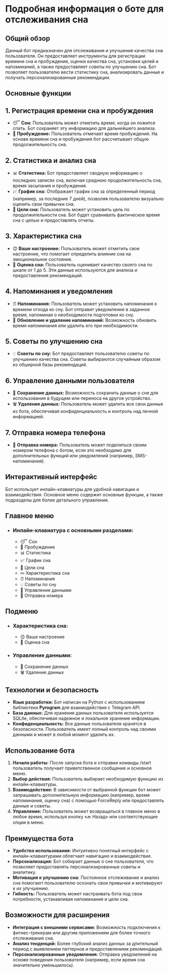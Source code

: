 # Подробная информация о боте для отслеживания сна
## Общий обзор
Данный бот предназначен для отслеживания и улучшения качества сна пользователя. Он предоставляет инструменты для регистрации времени сна и пробуждения, оценки качества сна, установки целей и напоминаний, а также предоставляет советы по улучшению сна. Бот позволяет пользователю вести статистику сна, анализировать данные и получать персонализированные рекомендации.

## Основные функции
## 1. Регистрация времени сна и пробуждения  
- 😴 **Сон:** Пользователь может отметить время, когда он ложится спать. Бот сохраняет эту информацию для дальнейшего анализа.  
- 🌅 **Пробуждение:** Пользователь отмечает время пробуждения. На основе времени сна и пробуждения бот рассчитывает общую продолжительность сна.  
## 2. Статистика и анализ сна  
- 📊 **Статистика:** Бот предоставляет сводную информацию о последних записях сна, включая среднюю продолжительность сна, время засыпания и пробуждения.  
- 📈 **График сна:** Отображает график сна за определенный период (например, за последние 7 дней), позволяя пользователю визуально оценить свои привычки сна.  
- 🎯 **Цели сна:** Пользователь может установить цель по продолжительности сна. Бот будет сравнивать фактическое время сна с целью и предоставлять отчеты.
## 3. Характеристика сна
- 😊 **Ваше настроение:** Пользователь может отметить свое настроение, что помогает определить влияние сна на эмоциональное состояние.
- 🛌 **Оценка сна:** Пользователь оценивает качество своего сна по шкале от 1 до 5. Эти данные используются для анализа и предоставления рекомендаций.
## 4. Напоминания и уведомления
- ⏰ **Напоминания:** Пользователь может установить напоминания о времени отхода ко сну. Бот отправит уведомление в заданное время, напоминая о необходимости подготовки ко сну.
- 🔄 **Обновление и удаление напоминаний:** Возможность обновить время напоминания или удалить его при необходимости.
## 5. Советы по улучшению сна
- 💡 **Советы по сну:** Бот предоставляет пользователю советы по улучшению качества сна. Советы выбираются случайным образом из обширной базы рекомендаций.
## 6. Управление данными пользователя
- 💾 **Сохранение данных:** Возможность сохранить данные о сне для использования в будущем или переноса на другое устройство.
- 🗑 **Удаление данных:** Пользователь может удалить все свои данные из бота, обеспечивая конфиденциальность и контроль над личной информацией.
## 7. Отправка номера телефона
- 📱 **Отправка номера:** Пользователь может поделиться своим номером телефона с ботом, если это необходимо для дополнительных функций или уведомлений (например, SMS-напоминания).
## Интерактивный интерфейс
Бот использует инлайн-клавиатуры для удобной навигации и взаимодействия. Основное меню содержит основные функции, а также подразделы для более детального управления.

## Главное меню
- ### Инлайн-клавиатура с основными разделами:
  - 😴 Сон
  - 🌅 Пробуждение
  - 📊 Статистика
  - 📈 График сна
  - 🎯 Цели сна
  - 💤 Характеристика сна
  - ⏰ Напоминания
  - 💡 Советы по сну
  - 👤 Управление данными
  - 📱 Отправка номера
## Подменю
- ### Характеристика сна:
  - 😊 Ваше настроение
  - 🛌 Оценка сна
- ### Управление данными:
  - 💾 Сохранение данных
  - 🗑 Удаление данных
## Технологии и безопасность
- **Язык разработки:** Бот написан на Python с использованием библиотеки **Pyrogram** для взаимодействия с Telegram API.  
- **База данных:** Для хранения данных пользователя используется SQLite, обеспечивая надежное и локальное хранение информации.  
- **Конфиденциальность:** Все данные пользователя хранятся в безопасности. Пользователь имеет полный контроль над своими данными и может в любой момент удалить их.  
## Использование бота
1. **Начало работы:** После запуска бота и отправки команды /start пользователь получает приветственное сообщение и основное меню.  
2. **Выбор действия:** Пользователь выбирает необходимую функцию из инлайн-клавиатуры.  
3. **Взаимодействие:** В зависимости от выбранной функции бот может запрашивать дополнительную информацию (например, время напоминания, оценку сна) с помощью ForceReply или предоставлять данные и советы.  
4. **Управление:** Пользователь может возвращаться в главное меню в любое время, используя кнопку «🔙 Назад» или соответствующие опции в меню.  
## Преимущества бота
- **Удобство использования:** Интуитивно понятный интерфейс с инлайн-клавиатурами облегчает навигацию и взаимодействие.  
- **Персонализация:** Бот собирает данные о сне пользователя, что позволяет предоставлять персонализированные советы и аналитику.  
- **Мотивация к улучшению сна:** Постоянное отслеживание и анализ сна помогают пользователю осознать свои привычки и мотивируют к их улучшению.  
- **Гибкость:** Пользователь может настраивать бота под свои потребности, устанавливая напоминания и цели сна.  
## Возможности для расширения
- **Интеграция с внешними сервисами:** Возможность подключения к фитнес-трекерам или другим приложениям для более точного отслеживания сна.  
- **Анализ тенденций:** Более глубокий анализ данных за длительный период с выявлением паттернов и предоставлением рекомендаций.  
- **Персонализированные уведомления:** Отправка уведомлений на основе поведения пользователя (например, если время сна значительно уменьшилось).  
